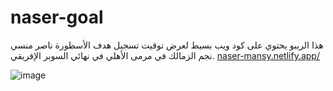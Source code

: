# naser-goal
هذا الريبو يحتوي على كود ويب بسيط لعرض توقيت تسجيل هدف الأسطورة ناصر منسي نجم الزمالك في مرمى الأهلي في نهائي السوبر الإفريقي.
[naser-mansy.netlify.app/
](https://naser-mansy.netlify.app/)

![image](https://github.com/user-attachments/assets/5bde8cf8-32f2-4f87-9172-3741df47af85)
